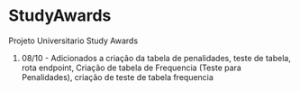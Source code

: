 # StudyAwards
Projeto Universitario Study Awards
 1) 08/10 - Adicionados a criação da tabela de penalidades, teste de tabela, rota endpoint, Criação de tabela de Frequencia (Teste para Penalidades), criação de teste de tabela frequencia